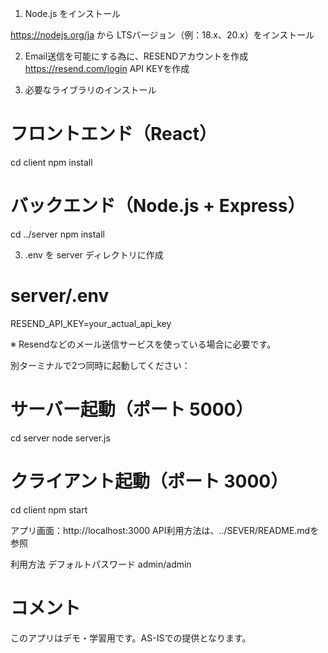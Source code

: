 1. Node.js をインストール

https://nodejs.org/ja から LTSバージョン（例：18.x、20.x）をインストール

2. Email送信を可能にする為に、RESENDアカウントを作成
https://resend.com/login
API KEYを作成

2. 必要なライブラリのインストール

# フロントエンド（React）
cd client
npm install

# バックエンド（Node.js + Express）
cd ../server
npm install

3. .env を server ディレクトリに作成

# server/.env
RESEND_API_KEY=your_actual_api_key

※ Resendなどのメール送信サービスを使っている場合に必要です。

別ターミナルで2つ同時に起動してください：

# サーバー起動（ポート 5000）
cd server
node server.js

# クライアント起動（ポート 3000）
cd client
npm start

アプリ画面：http://localhost:3000
API利用方法は、../SEVER/README.mdを参照

利用方法
デフォルトパスワード
admin/admin

# コメント
このアプリはデモ・学習用です。AS-ISでの提供となります。
